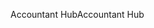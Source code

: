 <span data-ttu-id="139b1-101">Accountant Hub</span><span class="sxs-lookup"><span data-stu-id="139b1-101">Accountant Hub</span></span>
